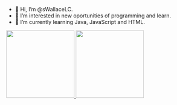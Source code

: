 - 👋 Hi, I’m @sWallaceLC.
- 👀 I’m interested in new oportunities of programming and learn.
- 🌱 I’m currently learning Java, JavaScript and HTML.
<div>
  <a href="https://github.com/sWallaceLC">
  <img height="180em" src="https://github-readme-stats.vercel.app/api?username=sWallaceLC&theme=tokyonight"/>
  <img height="180em" src="https://github-readme-stats.vercel.app/api/top-langs/?username=sWallaceLC&theme=tokyonight"/>
</div>
